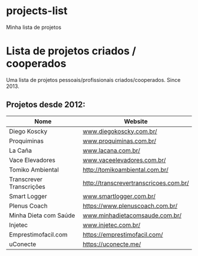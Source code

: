 # projects-list
Minha lista de projetos

# Lista de projetos criados / cooperados

Uma lista de projetos pessoais/profissionais criados/cooperados. Since 2013.

## Projetos desde 2012:

Nome | Website
------------ | -------
Diego Koscky | www.diegokoscky.com.br/
Proquiminas | www.proquiminas.com.br/
La Caña | www.lacana.com.br/
Vace Elevadores | www.vaceelevadores.com.br/
Tomiko Ambiental | http://tomikoambiental.com.br/
Transcrever Transcrições | http://transcrevertranscricoes.com.br/
Smart Logger | www.smartlogger.com.br/
Plenus Coach | https://www.plenuscoach.com.br/
Minha Dieta com Saúde | www.minhadietacomsaude.com.br/
Injetec | www.injetec.com.br/
Emprestimofacil.com | https://emprestimofacil.com/
uConecte | https://uconecte.me/
